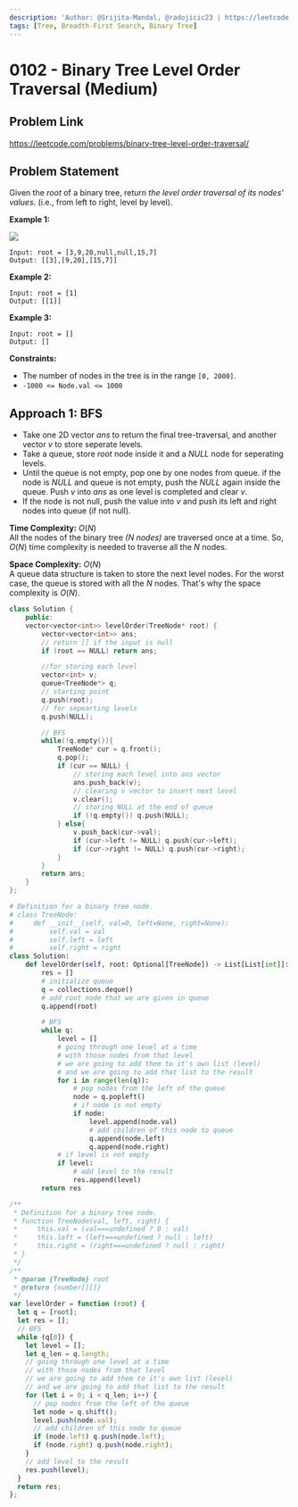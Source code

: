 ```yaml
---
description: 'Author: @Srijita-Mandal, @radojicic23 | https://leetcode.com/problems/binary-tree-level-order-traversal/'
tags: [Tree, Breadth-First Search, Binary Tree]
---
```


# 0102 - Binary Tree Level Order Traversal (Medium)

## Problem Link

https://leetcode.com/problems/binary-tree-level-order-traversal/

## Problem Statement

Given the $root$ of a binary tree, return _the level order traversal of its nodes' values_. (i.e., from left to right, level by level).

**Example 1:**

![](https://assets.leetcode.com/uploads/2021/02/19/tree1.jpg)

```
Input: root = [3,9,20,null,null,15,7]
Output: [[3],[9,20],[15,7]]
```

**Example 2:**

```
Input: root = [1]
Output: [[1]]
```

**Example 3:**

```
Input: root = []
Output: []
```

**Constraints:**

- The number of nodes in the tree is in the range `[0, 2000]`.
- `-1000 <= Node.val <= 1000`

## Approach 1: BFS

- Take one 2D vector $ans$ to return the final tree-traversal, and another vector $v$ to store seperate levels.
- Take a queue, store $root$ node inside it and a _NULL_ node for seperating levels.
- Until the queue is not empty, pop one by one nodes from queue. if the node is _NULL_ and queue is not empty, push the _NULL_ again inside the queue. Push $v$ into $ans$ as one level is completed and clear $v$.
- If the node is not null, push the value into $v$ and push its left and right nodes into queue (if not null).

**Time Complexity:** $O(N)$  
All the nodes of the binary tree _(N nodes)_ are traversed once at a time. So, $O(N)$ time complexity is needed to traverse all the $N$ nodes.

**Space Complexity:** $O(N)$  
A queue data structure is taken to store the next level nodes. For the worst case, the queue is stored with all the $N$ nodes. That's why the space complexity is $O(N)$.

<Tabs>
<TabItem value="cpp" label="C++">
<SolutionAuthor name="@Srijita-Mandal"/>

```cpp
class Solution {
    public:
    vector<vector<int>> levelOrder(TreeNode* root) {
        vector<vector<int>> ans;
        // return [] if the input is null
        if (root == NULL) return ans;

        //for storing each level
        vector<int> v;
        queue<TreeNode*> q;
        // starting point
        q.push(root);
        // for sepearting levels
        q.push(NULL);

        // BFS
        while(!q.empty()){
            TreeNode* cur = q.front();
            q.pop();
            if (cur == NULL) {
                // storing each level into ans vector
                ans.push_back(v);
                // clearing v vector to insert next level
                v.clear();
                // storing NULL at the end of queue
                if (!q.empty()) q.push(NULL);
            } else{
                v.push_back(cur->val);
                if (cur->left != NULL) q.push(cur->left);
                if (cur->right != NULL) q.push(cur->right);
            }
        }
        return ans;
    }
};
```

</TabItem>

<TabItem value="python" label="Python">
<SolutionAuthor name="@radojicic23"/>

```python
# Definition for a binary tree node.
# class TreeNode:
#     def __init__(self, val=0, left=None, right=None):
#         self.val = val
#         self.left = left
#         self.right = right
class Solution:
    def levelOrder(self, root: Optional[TreeNode]) -> List[List[int]]:
        res = []
        # initialize queue
        q = collections.deque()
        # add root node that we are given in queue
        q.append(root)

        # BFS
        while q:
            level = []
            # going through one level at a time
            # with those nodes from that level
            # we are going to add them to it's own list (level)
            # and we are going to add that list to the result
            for i in range(len(q)):
                # pop nodes from the left of the queue
                node = q.popleft()
                # if node is not empty
                if node:
                    level.append(node.val)
                    # add children of this node to queue
                    q.append(node.left)
                    q.append(node.right)
            # if level is not empty
            if level:
                # add level to the result
                res.append(level)
        return res
```

</TabItem>

<TabItem value="javascript" label="JavaScript">
<SolutionAuthor name="@radojicic23"/>

```javascript
/**
 * Definition for a binary tree node.
 * function TreeNode(val, left, right) {
 *     this.val = (val===undefined ? 0 : val)
 *     this.left = (left===undefined ? null : left)
 *     this.right = (right===undefined ? null : right)
 * }
 */
/**
 * @param {TreeNode} root
 * @return {number[][]}
 */
var levelOrder = function (root) {
  let q = [root];
  let res = [];
  // BFS
  while (q[0]) {
    let level = [];
    let q_len = q.length;
    // going through one level at a time
    // with those nodes from that level
    // we are going to add them to it's own list (level)
    // and we are going to add that list to the result
    for (let i = 0; i < q_len; i++) {
      // pop nodes from the left of the queue
      let node = q.shift();
      level.push(node.val);
      // add children of this node to queue
      if (node.left) q.push(node.left);
      if (node.right) q.push(node.right);
    }
    // add level to the result
    res.push(level);
  }
  return res;
};
```

</TabItem>
</Tabs>

